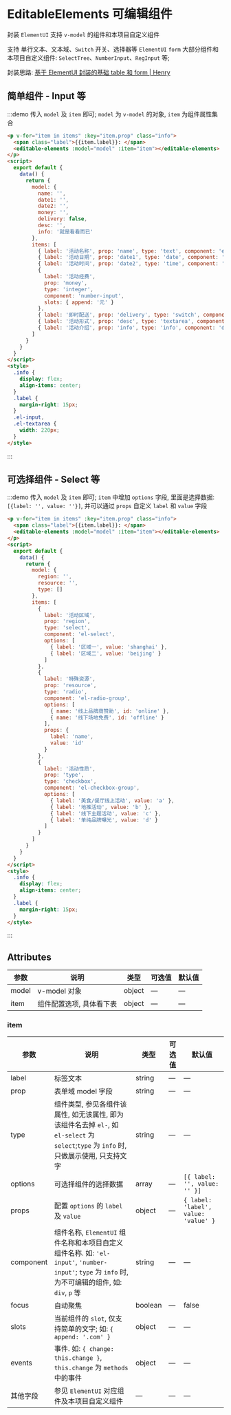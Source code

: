 # EditableElements 可编辑组件

封装 `ElementUI` 支持 `v-model` 的组件和本项目自定义组件

支持 单行文本、文本域、`Switch` 开关、选择器等 `ElementUI` `form` 大部分组件和本项目自定义组件: `SelectTree`、`NumberInput`、`RegInput` 等;

封装思路: [基于 ElementUI 封装的基础 table 和 form | Henry](https://tsz.now.sh/2020/05/16/based-on-element-ui-encapsulation-table-form/)

## 简单组件 - Input 等

:::demo 传入 `model` 及 `item` 即可; `model` 为 `v-model` 的对象, `item` 为组件属性集合

```html
<p v-for="item in items" :key="item.prop" class="info">
  <span class="label">{{item.label}}: </span>
  <editable-elements :model="model" :item="item"></editable-elements>
</p>
<script>
  export default {
    data() {
      return {
        model: {
          name: '',
          date1: '',
          date2: '',
          money: '',
          delivery: false,
          desc: '',
          info: '就是看看而已'
        },
        items: [
          { label: '活动名称', prop: 'name', type: 'text', component: 'el-input' },
          { label: '活动日期', prop: 'date1', type: 'date', component: 'el-date-picker' },
          { label: '活动时间', prop: 'date2', type: 'time', component: 'el-time-picker' },
          {
            label: '活动经费',
            prop: 'money',
            type: 'integer',
            component: 'number-input',
            slots: { append: '元' }
          },
          { label: '即时配送', prop: 'delivery', type: 'switch', component: 'el-switch' },
          { label: '活动形式', prop: 'desc', type: 'textarea', component: 'el-input' },
          { label: '活动介绍', prop: 'info', type: 'info', component: 'div' }
        ]
      }
    }
  }
</script>
<style>
  .info {
    display: flex;
    align-items: center;
  }
  .label {
    margin-right: 15px;
  }
  .el-input,
  .el-textarea {
    width: 220px;
  }
</style>
```

:::

## 可选择组件 - Select 等

:::demo 传入 `model` 及 `item` 即可; `item` 中增加 `options` 字段, 里面是选择数据: `[{label: '', value: ''}]`, 并可以通过 `props` 自定义 `label` 和 `value` 字段

```html
<p v-for="item in items" :key="item.prop" class="info">
  <span class="label">{{item.label}}: </span>
  <editable-elements :model="model" :item="item"></editable-elements>
</p>
<script>
  export default {
    data() {
      return {
        model: {
          region: '',
          resource: '',
          type: []
        },
        items: [
          {
            label: '活动区域',
            prop: 'region',
            type: 'select',
            component: 'el-select',
            options: [
              { label: '区域一', value: 'shanghai' },
              { label: '区域二', value: 'beijing' }
            ]
          },
          {
            label: '特殊资源',
            prop: 'resource',
            type: 'radio',
            component: 'el-radio-group',
            options: [
              { name: '线上品牌商赞助', id: 'online' },
              { name: '线下场地免费', id: 'offline' }
            ],
            props: {
              label: 'name',
              value: 'id'
            }
          },
          {
            label: '活动性质',
            prop: 'type',
            type: 'checkbox',
            component: 'el-checkbox-group',
            options: [
              { label: '美食/餐厅线上活动', value: 'a' },
              { label: '地推活动', value: 'b' },
              { label: '线下主题活动', value: 'c' },
              { label: '单纯品牌曝光', value: 'd' }
            ]
          }
        ]
      }
    }
  }
</script>
<style>
  .info {
    display: flex;
    align-items: center;
  }
  .label {
    margin-right: 15px;
  }
</style>
```

:::

## Attributes

| 参数  | 说明                     | 类型   | 可选值 | 默认值 |
| ----- | ------------------------ | ------ | ------ | ------ |
| model | v-model 对象             | object | —      | —      |
| item  | 组件配置选项, 具体看下表 | object | —      | —      |

### item

| 参数      | 说明                                                                                                                                               | 类型    | 可选值 | 默认值                               |
| --------- | -------------------------------------------------------------------------------------------------------------------------------------------------- | ------- | ------ | ------------------------------------ |
| label     | 标签文本                                                                                                                                           | string  | —      | —                                    |
| prop      | 表单域 model 字段                                                                                                                                  | string  | —      | —                                    |
| type      | 组件类型, 参见各组件该属性, 如无该属性, 即为该组件名去掉 `el-`, 如 `el-select` 为 `select`;`type` 为 `info` 时, 只做展示使用, 只支持文字           | string  | —      | —                                    |
| options   | 可选择组件的选择数据                                                                                                                               | array   | —      | `[{ label: '', value: '' }]`         |
| props     | 配置 `options` 的 `label` 及 `value`                                                                                                               | object  | —      | `{ label: 'label', value: 'value' }` |
| component | 组件名称, `ElementUI` 组件名称和本项目自定义组件名称. 如: `'el-input'`, `'number-input'`; `type` 为 `info` 时, 为不可编辑的组件, 如: `div`, `p` 等 | string  | —      | —                                    |
| focus     | 自动聚焦                                                                                                                                           | boolean | —      | false                                |
| slots     | 当前组件的 `slot`, 仅支持简单的文字; 如: `{ append: '.com' }`                                                                                      | object  | —      | —                                    |
| events    | 事件. 如: `{ change: this.change }`, `this.change` 为 `methods` 中的事件                                                                           | object  | —      | —                                    |
| 其他字段  | 参见 `ElementUI` 对应组件及本项目自定义组件                                                                                                        | —       | —      | —                                    |
